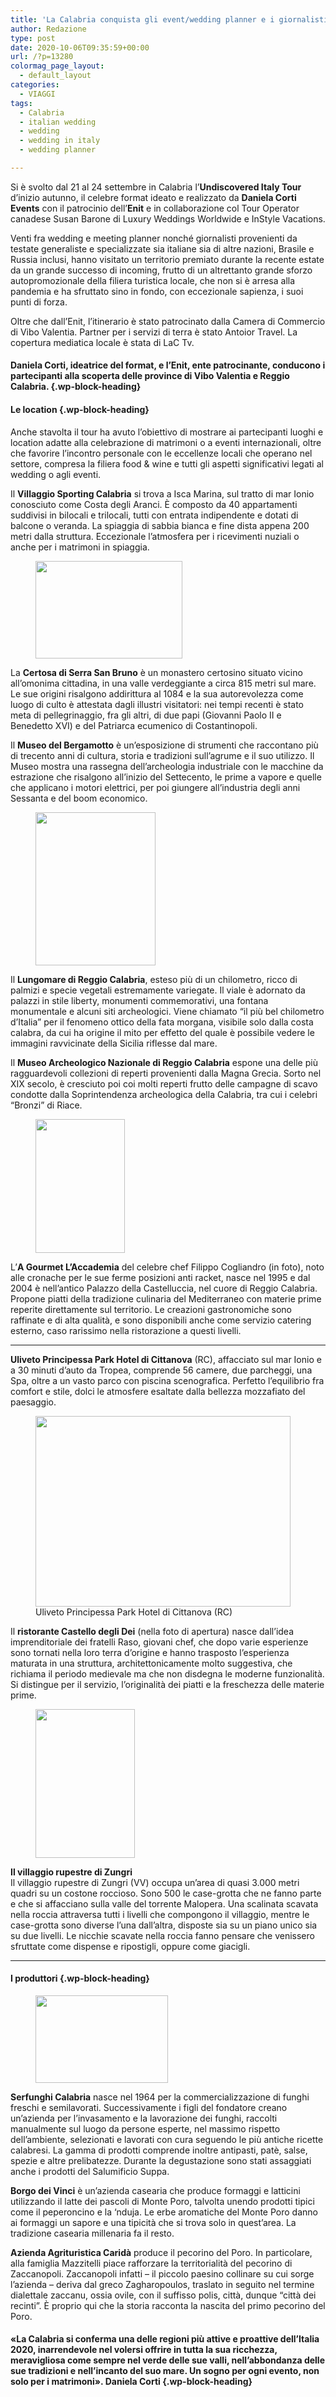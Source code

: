 ```yaml
---
title: 'La Calabria conquista gli event/wedding planner e i giornalisti ospiti dell’Undiscovered Italy Tour  di settembre'
author: Redazione
type: post
date: 2020-10-06T09:35:59+00:00
url: /?p=13280
colormag_page_layout:
  - default_layout
categories:
  - VIAGGI
tags:
  - Calabria
  - italian wedding
  - wedding
  - wedding in italy
  - wedding planner

---
```

Si è svolto dal 21 al 24 settembre in Calabria l’**Undiscovered Italy Tour** d’inizio autunno, il celebre format ideato e realizzato da **Daniela Corti Events** con il patrocinio dell’**Enit** e in collaborazione col Tour Operator canadese Susan Barone di Luxury Weddings Worldwide e InStyle Vacations.

Venti fra wedding e meeting planner nonché giornalisti provenienti da testate generaliste e specializzate sia italiane sia di altre nazioni, Brasile e Russia inclusi, hanno visitato un territorio premiato durante la recente estate da un grande successo di incoming, frutto di un altrettanto grande sforzo autopromozionale della filiera turistica locale, che non si è arresa alla pandemia e ha sfruttato sino in fondo, con eccezionale sapienza, i suoi punti di forza.

Oltre che dall’Enit, l’itinerario è stato patrocinato dalla Camera di Commercio di Vibo Valentia. Partner per i servizi di terra è stato Antoior Travel. La copertura mediatica locale è stata di LaC Tv.

#### Daniela Corti, ideatrice del format, e l’Enit, ente patrocinante, conducono i partecipanti alla scoperta delle province di Vibo Valentia e Reggio Calabria. {.wp-block-heading}

#### **Le location** {.wp-block-heading}

Anche stavolta il tour ha avuto l’obiettivo di mostrare ai partecipanti luoghi e location adatte alla celebrazione di matrimoni o a eventi internazionali, oltre che favorire l’incontro personale con le eccellenze locali che operano nel settore, compresa la filiera food & wine e tutti gli aspetti significativi legati al wedding o agli eventi.

Il **Villaggio Sporting Calabria** si trova a Isca Marina, sul tratto di mar Ionio conosciuto come Costa degli Aranci. È composto da 40 appartamenti suddivisi in bilocali e trilocali, tutti con entrata indipendente e dotati di balcone o veranda. La spiaggia di sabbia bianca e fine dista appena 200 metri dalla struttura. Eccezionale l’atmosfera per i ricevimenti nuziali o anche per i matrimoni in spiaggia.

<div class="wp-block-image">
  <figure class="alignleft size-large is-resized"><img decoding="async" loading="lazy" src="https://progressonline.it/wp-content/uploads/2020/10/Certosa-Serra-San-Bruno-1024x683.jpg" alt="" class="wp-image-13286" width="235" height="156" /></figure>
</div>

La **Certosa di Serra San Bruno** è un monastero certosino situato vicino all’omonima cittadina, in una valle verdeggiante a circa 815 metri sul mare. Le sue origini risalgono addirittura al 1084 e la sua autorevolezza come luogo di culto è attestata dagli illustri visitatori: nei tempi recenti è stato meta di pellegrinaggio, fra gli altri, di due papi (Giovanni Paolo II e Benedetto XVI) e del Patriarca ecumenico di Costantinopoli.

Il **Museo del Bergamotto** è un’esposizione di strumenti che raccontano più di trecento anni di cultura, storia e tradizioni sull’agrume e il suo utilizzo. Il Museo mostra una rassegna dell’archeologia industriale con le macchine da estrazione che risalgono all’inizio del Settecento, le prime a vapore e quelle che applicano i motori elettrici, per poi giungere all’industria degli anni Sessanta e del boom economico.

<div class="wp-block-image">
  <figure class="alignright size-large is-resized"><img decoding="async" loading="lazy" src="https://progressonline.it/wp-content/uploads/2020/10/Foto-di-gruppo-Lungomare-Reggio-Calabria-803x1024.jpg" alt="" class="wp-image-13288" width="192" height="245" /></figure>
</div>

Il **Lungomare di Reggio Calabria**, esteso più di un chilometro, ricco di palmizi e specie vegetali estremamente variegate. Il viale è adornato da palazzi in stile liberty, monumenti commemorativi, una fontana monumentale e alcuni siti archeologici. Viene chiamato “il più bel chilometro d’Italia” per il fenomeno ottico della fata morgana, visibile solo dalla costa calabra, da cui ha origine il mito per effetto del quale è possibile vedere le immagini ravvicinate della Sicilia riflesse dal mare.

Il **Museo Archeologico Nazionale di Reggio Calabria** espone una delle più ragguardevoli collezioni di reperti provenienti dalla Magna Grecia. Sorto nel XIX secolo, è cresciuto poi coi molti reperti frutto delle campagne di scavo condotte dalla Soprintendenza archeologica della Calabria, tra cui i celebri “Bronzi” di Riace.

<div class="wp-block-image">
  <figure class="alignleft size-large is-resized"><img decoding="async" loading="lazy" src="https://progressonline.it/wp-content/uploads/2020/10/Chef-Filippo-Cogliandro-683x1024.jpg" alt="" class="wp-image-13287" width="143" height="214" /></figure>
</div>

L’**A Gourmet L’Accademia** del celebre chef Filippo Cogliandro (in foto), noto alle cronache per le sue ferme posizioni anti racket, nasce nel 1995 e dal 2004 è nell’antico Palazzo della Castelluccia, nel cuore di Reggio Calabria. Propone piatti della tradizione culinaria del Mediterraneo con materie prime reperite direttamente sul territorio. Le creazioni gastronomiche sono raffinate e di alta qualità, e sono disponibili anche come servizio catering esterno, caso rarissimo nella ristorazione a questi livelli.

<hr class="wp-block-separator" />

**Uliveto Principessa Park Hotel di Cittanova** (RC), affacciato sul mar Ionio e a 30 minuti d’auto da Tropea, comprende 56 camere, due parcheggi, una Spa, oltre a un vasto parco con piscina scenografica. Perfetto l’equilibrio fra comfort e stile, dolci le atmosfere esaltate dalla bellezza mozzafiato del paesaggio.

<div class="wp-block-image">
  <figure class="aligncenter size-large is-resized"><img decoding="async" loading="lazy" src="https://progressonline.it/wp-content/uploads/2020/10/Uliveto-Principessa-Park-Hotel-1024x769.jpg" alt="" class="wp-image-13290" width="408" height="305" /><figcaption> Uliveto Principessa Park Hotel di Cittanova (RC) </figcaption></figure>
</div>

Il **ristorante Castello degli Dei** (nella foto di apertura) nasce dall’idea imprenditoriale dei fratelli Raso, giovani chef, che dopo varie esperienze sono tornati nella loro terra d’origine e hanno trasposto l’esperienza maturata in una struttura, architettonicamente molto suggestiva, che richiama il periodo medievale ma che non disdegna le moderne funzionalità. Si distingue per il servizio, l’originalità dei piatti e la freschezza delle materie prime.

<div class="wp-block-image">
  <figure class="alignleft size-large is-resized"><img decoding="async" loading="lazy" src="https://progressonline.it/wp-content/uploads/2020/10/Villaggio-rupestre-Zungri-683x1024.jpg" alt="" class="wp-image-13291" width="159" height="238" /></figure>
</div>

**Il villaggio rupestre di Zungri**  
Il villaggio rupestre di Zungri (VV) occupa un’area di quasi 3.000 metri quadri su un costone roccioso. Sono 500 le case-grotta che ne fanno parte e che si affacciano sulla valle del torrente Malopera. Una scalinata scavata nella roccia attraversa tutti i livelli che compongono il villaggio, mentre le case-grotta sono diverse l’una dall’altra, disposte sia su un piano unico sia su due livelli. Le nicchie scavate nella roccia fanno pensare che venissero sfruttate come dispense e ripostigli, oppure come giacigli.

<hr class="wp-block-separator" />

#### **I produttori** {.wp-block-heading}

<div class="wp-block-image">
  <figure class="alignright size-large is-resized"><img decoding="async" loading="lazy" src="https://progressonline.it/wp-content/uploads/2020/10/Assaggi-presso-Serfunghi-1024x683.jpg" alt="" class="wp-image-13281" width="212" height="140" /></figure>
</div>

**Serfunghi Calabria** nasce nel 1964 per la commercializzazione di funghi freschi e semilavorati. Successivamente i figli del fondatore creano un’azienda per l’invasamento e la lavorazione dei funghi, raccolti manualmente sul luogo da persone esperte, nel massimo rispetto dell&#8217;ambiente, selezionati e lavorati con cura seguendo le più antiche ricette calabresi. La gamma di prodotti comprende inoltre antipasti, patè, salse, spezie e altre prelibatezze. Durante la degustazione sono stati assaggiati anche i prodotti del Salumificio Suppa.

**Borgo dei Vinci** è un’azienda casearia che produce formaggi e latticini utilizzando il latte dei pascoli di Monte Poro, talvolta unendo prodotti tipici come il peperoncino e la ‘nduja. Le erbe aromatiche del Monte Poro danno ai formaggi un sapore e una tipicità che si trova solo in quest’area. La tradizione casearia millenaria fa il resto.

**Azienda Agrituristica Caridà** produce il pecorino del Poro. In particolare, alla famiglia Mazzitelli piace rafforzare la territorialità del pecorino di Zaccanopoli. Zaccanopoli infatti – il piccolo paesino collinare su cui sorge l’azienda – deriva dal greco Zagharopoulos, traslato in seguito nel termine dialettale zaccanu, ossia ovile, con il suffisso polis, città, dunque “città dei recinti”. È proprio qui che la storia racconta la nascita del primo pecorino del Poro.

#### «La Calabria si conferma una delle regioni più attive e proattive dell’Italia 2020, inarrendevole nel volersi offrire in tutta la sua ricchezza, meravigliosa come sempre nel verde delle sue valli, nell’abbondanza delle sue tradizioni e nell’incanto del suo mare. Un sogno per ogni evento, non solo per i matrimoni». Daniela Corti {.wp-block-heading}